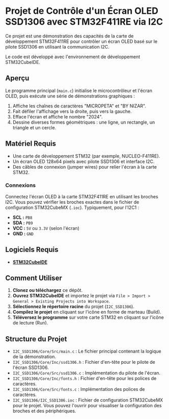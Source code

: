 # Projet de Contrôle d'un Écran OLED SSD1306 avec STM32F411RE via I2C

Ce projet est une démonstration des capacités de la carte de développement STM32F411RE pour contrôler un écran OLED basé sur le pilote SSD1306 en utilisant la communication I2C.

Le code est développé avec l'environnement de développement STM32CubeIDE.

## Aperçu

Le programme principal (`main.c`) initialise le microcontrôleur et l'écran OLED, puis exécute une série de démonstrations graphiques :
1.  Affiche les chaînes de caractères "MICROPETA" et "BY NIZAR".
2.  Fait défiler l'affichage vers la droite, puis vers la gauche.
3.  Efface l'écran et affiche le nombre "2024".
4.  Dessine diverses formes géométriques : une ligne, un rectangle, un triangle et un cercle.

## Matériel Requis

*   Une carte de développement STM32 (par exemple, NUCLEO-F411RE).
*   Un écran OLED 128x64 pixels avec pilote SSD1306 et interface I2C.
*   Des câbles de connexion (jumper wires) pour relier l'écran à la carte STM32.

### Connexions

Connectez l'écran OLED à la carte STM32F411RE en utilisant les broches I2C. Vous pouvez vérifier les broches exactes dans le fichier de configuration STM32CubeMX (`.ioc`). Typiquement, pour l'I2C1 :
*   **SCL :** `PB8`
*   **SDA :** `PB9`
*   **VCC :** `5V` ou `3.3V` (selon l'écran)
*   **GND :** `GND`

## Logiciels Requis

*   [**STM32CubeIDE**](https://www.st.com/en/development-tools/stm32cubeide.html)

## Comment Utiliser

1.  **Clonez ou téléchargez** ce dépôt.
2.  **Ouvrez STM32CubeIDE** et importez le projet via `File > Import > General > Existing Projects into Workspace`.
3.  **Sélectionnez le répertoire racine** du projet (`I2C_SSD1306`).
4.  **Compilez le projet** en cliquant sur l'icône en forme de marteau (Build).
5.  **Téléversez le programme** sur votre carte STM32 en cliquant sur l'icône de lecture (Run).

## Structure du Projet

*   `I2C_SSD1306/Core/Src/main.c` : Le fichier principal contenant la logique de la démonstration.
*   `I2C_SSD1306/Core/Inc/ssd1306.h` : Fichier d'en-tête pour le pilote de l'écran SSD1306.
*   `I2C_SSD1306/Core/Src/ssd1306.c` : Implémentation du pilote de l'écran.
*   `I2C_SSD1306/Core/Inc/fonts.h` : Fichier d'en-tête pour les polices de caractères.
*   `I2C_SSD1306/Core/Src/fonts.c` : Implémentation des polices de caractères.
*   `I2C_SSD1306/I2C_SSD1306.ioc` : Fichier de configuration STM32CubeMX pour le projet. Vous pouvez l'ouvrir pour visualiser la configuration des broches et des périphériques.
